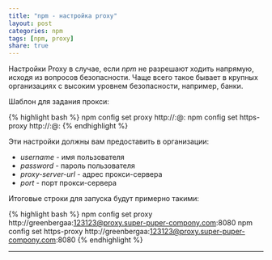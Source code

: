 ```yaml
---
title: "npm - настройка proxy"
layout: post
categories: npm
tags: [npm, proxy]
share: true
---
```


Настройки Proxy в случае, если _npm_ не разрешают ходить напрямую, исходя из вопросов безопасности. Чаще всего такое бывает в крупных организациях с высоким уровнем безопасности, например, банки.

Шаблон для задания прокси:

{% highlight bash %}
npm config set proxy http://<username>:<password>@<proxy-server-url>:<port>
npm config set https-proxy http://<username>:<password>@<proxy-server-url>:<port>
{% endhighlight %}

Эти настройки должны вам предоставить в организации:

- _username_ - имя пользователя
- _password_ - пароль пользователя
- _proxy-server-url_ - адрес прокси-сервера
- _port_ - порт прокси-сервера

Итоговые строки для запуска будут примерно такими:

{% highlight bash %}
npm config set proxy http://greenbergaa:123123@proxy.super-puper-compony.com:8080
npm config set https-proxy http://greenbergaa:123123@proxy.super-puper-compony.com:8080
{% endhighlight %}

***

